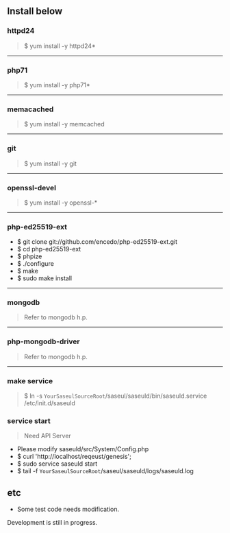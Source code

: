 Install below
---

### httpd24 
> $ yum install -y httpd24*
---

### php71 
> $ yum install -y php71*
---

### memacached
> $ yum install -y memcached
---

### git
> $ yum install -y git
---

### openssl-devel
> $ yum install -y openssl-*
---

### php-ed25519-ext
- $ git clone git://github.com/encedo/php-ed25519-ext.git
- $ cd php-ed25519-ext
- $ phpize <br>
- $ ./configure
- $ make 
- $ sudo make install 
---

### mongodb
> Refer to mongodb h.p.
---

### php-mongodb-driver
> Refer to mongodb h.p.
---

### make service
> $ ln -s `YourSaseulSourceRoot`/saseul/saseuld/bin/saseuld.service /etc/init.d/saseuld

### service start
> Need API Server
- Please modify saseuld/src/System/Config.php 
- $ curl 'http://localhost/reqeust/genesis';
- $ sudo service saseuld start
- $ tail -f `YourSaseulSourceRoot`/saseul/saseuld/logs/saseuld.log

## etc
- Some test code needs modification.

Development is still in progress.

